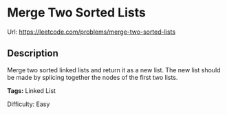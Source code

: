 # Merge Two Sorted Lists
Url: <https://leetcode.com/problems/merge-two-sorted-lists>

## Description
Merge two sorted linked lists and return it as a new list. The new list should be made by splicing together the nodes of the first two lists.

**Tags:** Linked List

Difficulty: Easy
